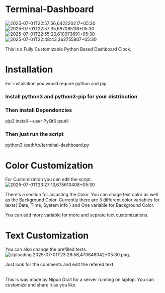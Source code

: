 # Terminal-Dashboard

![2025-07-01T22:57:56,642220217+05:30](https://github.com/user-attachments/assets/77d5e1a5-1cd7-4090-9286-fae53509ff5c)
![2025-07-01T22:57:35,697065116+05:30](https://github.com/user-attachments/assets/0ea185c8-fa4f-4333-9dd6-93d3df07d152)
![2025-07-01T22:55:20,610073691+05:30](https://github.com/user-attachments/assets/58933ce8-ea39-494f-9cf0-1f374732a8ab)
![2025-07-01T22:48:43,362755807+05:30](https://github.com/user-attachments/assets/355ea776-b951-4e38-bc1e-8d116fbae8e4)

This is a Fully Customizable Python Based Dashboard Clock.

# Installation

For installation you would require python and pip.

### Install python3 and python3-pip for your distribution
### Then install Dependencies
pip3 install --user PyQt5 psutil

### Then just run the script 
python3 /path/to/terminal-dashboard.py


# Color Customization

For Customization you can edit the script.
![2025-07-01T23:27:13,675610408+05:30](https://github.com/user-attachments/assets/0abd8df2-de2a-4ab4-920d-465b19b91930)

There's a section for adjusting the Color. You can chage text color as well as the Background Color. Currently there are 3 different color variables for texts{ Date, Time, System info } and One variable for Background Color.

You can add more variable for more and seprate text customizations.

# Text Customization

You can also change the prefilled texts.
![Uploading 2025-07-01T23:26:56,470846042+05:30.png…]()

Just look for the comments and edit the refered text.

 <br/> This is was made by Nipun Drall for a server running on laptop. You can customize and share it as you like. 
